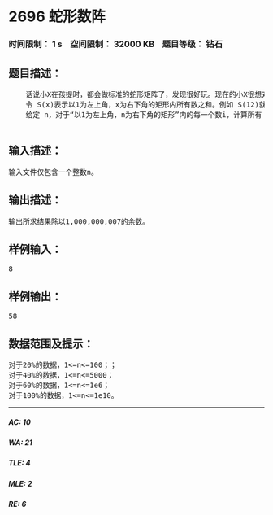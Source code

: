 # 2696 蛇形数阵   
### 时间限制： 1 s&nbsp;&nbsp;&nbsp;&nbsp;空间限制： 32000 KB&nbsp;&nbsp;&nbsp;&nbsp;题目等级： 钻石  
## 题目描述：  

<pre>
    话说小X在孩提时，都会做标准的蛇形矩阵了，发现很好玩。现在的小X很想对其进行改版，变为如下图类型的一个无限大蛇形数阵.
    令 S(x)表示以1为左上角，x为右下角的矩形内所有数之和。例如 S(12)就是 具有深色背景的数之和。
    给定 n，对于“以1为左上角，n为右下角的矩形”内的每一个数i，计算所有 S(i)之和。例如，当 n=8 时，所求结果为S(1)+S(2)+S(9)+S(4)+S(3)+S(8)=1+3+12+5+10+27=58。

</pre>
  
  
## 输入描述：  

<pre>
输入文件仅包含一个整数n。
</pre>
  
  
## 输出描述：  

<pre>
输出所求结果除以1,000,000,007的余数。
</pre>
  
  
## 样例输入：  

<pre>
8
</pre>
  
  
## 样例输出：  

<pre>
58
</pre>
  
  
## 数据范围及提示：  

<pre>
对于20%的数据，1<=n<=100；；
对于40%的数据，1<=n<=5000；
对于60%的数据，1<=n<=1e6；
对于100%的数据，1<=n<=1e10。
</pre>
  
  
***  

##### AC: 10  
##### WA: 21  
##### TLE: 4  
##### MLE: 2  
##### RE: 6  
